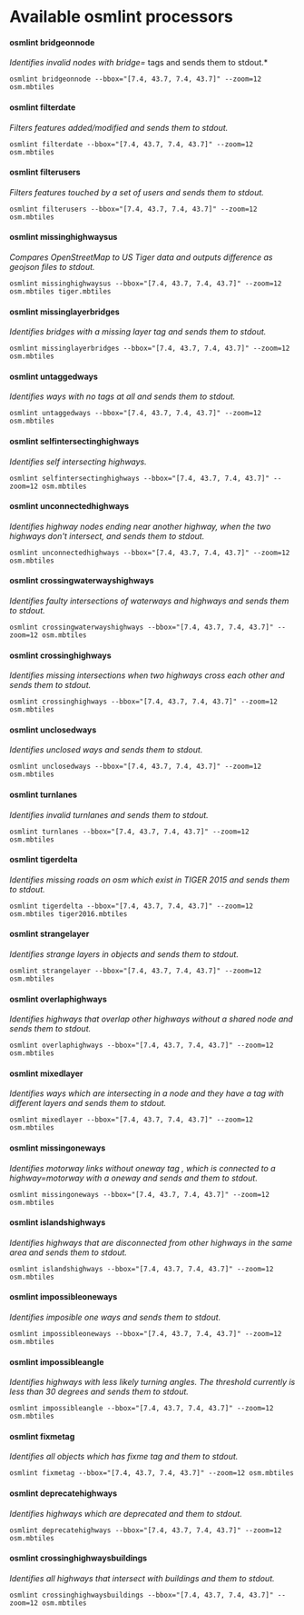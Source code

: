 # Available osmlint processors

#### osmlint bridgeonnode

  *Identifies invalid nodes with bridge=* tags and sends them to stdout.*

  `osmlint bridgeonnode --bbox="[7.4, 43.7, 7.4, 43.7]" --zoom=12 osm.mbtiles`

#### osmlint filterdate

  *Filters features added/modified and sends them to stdout.*

  `osmlint filterdate --bbox="[7.4, 43.7, 7.4, 43.7]" --zoom=12 osm.mbtiles`

#### osmlint filterusers

  *Filters features touched by a set of users and sends them to stdout.*

  `osmlint filterusers --bbox="[7.4, 43.7, 7.4, 43.7]" --zoom=12 osm.mbtiles`

#### osmlint missinghighwaysus

  *Compares OpenStreetMap to US Tiger data and outputs difference as geojson files to stdout.*

  `osmlint missinghighwaysus --bbox="[7.4, 43.7, 7.4, 43.7]" --zoom=12 osm.mbtiles tiger.mbtiles`

#### osmlint missinglayerbridges

  *Identifies bridges with a missing layer tag and sends them to stdout.*

  `osmlint missinglayerbridges --bbox="[7.4, 43.7, 7.4, 43.7]" --zoom=12 osm.mbtiles`

#### osmlint untaggedways

  *Identifies ways with no tags at all and sends them to stdout.*

  `osmlint untaggedways --bbox="[7.4, 43.7, 7.4, 43.7]" --zoom=12 osm.mbtiles`

#### osmlint selfintersectinghighways

  *Identifies self intersecting highways.*

  `osmlint selfintersectinghighways --bbox="[7.4, 43.7, 7.4, 43.7]" --zoom=12 osm.mbtiles`

#### osmlint unconnectedhighways

  *Identifies highway nodes ending near another highway, when the two highways don't intersect, and sends them to stdout.*

  `osmlint unconnectedhighways --bbox="[7.4, 43.7, 7.4, 43.7]" --zoom=12 osm.mbtiles`

#### osmlint crossingwaterwayshighways

  *Identifies faulty intersections of waterways and highways and sends them to stdout.*

  `osmlint crossingwaterwayshighways --bbox="[7.4, 43.7, 7.4, 43.7]" --zoom=12 osm.mbtiles`

#### osmlint crossinghighways

  *Identifies missing intersections when two highways cross each other and sends them to stdout.*

  `osmlint crossinghighways --bbox="[7.4, 43.7, 7.4, 43.7]" --zoom=12 osm.mbtiles`

#### osmlint unclosedways

  *Identifies unclosed ways and sends them to stdout.*

  `osmlint unclosedways --bbox="[7.4, 43.7, 7.4, 43.7]" --zoom=12 osm.mbtiles`

#### osmlint turnlanes

  *Identifies invalid turnlanes and sends them to stdout.*

  `osmlint turnlanes --bbox="[7.4, 43.7, 7.4, 43.7]" --zoom=12 osm.mbtiles`

#### osmlint tigerdelta

  *Identifies missing roads on osm which exist in TIGER 2015 and sends them to stdout.*

  `osmlint tigerdelta --bbox="[7.4, 43.7, 7.4, 43.7]" --zoom=12 osm.mbtiles tiger2016.mbtiles`

#### osmlint strangelayer

  *Identifies strange layers in objects and sends them to stdout.*

  `osmlint strangelayer --bbox="[7.4, 43.7, 7.4, 43.7]" --zoom=12 osm.mbtiles`

#### osmlint overlaphighways

  *Identifies highways that overlap other highways without a shared node and sends them to stdout.*

  `osmlint overlaphighways --bbox="[7.4, 43.7, 7.4, 43.7]" --zoom=12 osm.mbtiles`

#### osmlint mixedlayer

  *Identifies ways which are intersecting in a node and they have a tag with different layers and sends them to stdout.*

  `osmlint mixedlayer --bbox="[7.4, 43.7, 7.4, 43.7]" --zoom=12 osm.mbtiles`

#### osmlint missingoneways

  *Identifies motorway links without oneway tag , which is connected to a highway=motorway with a oneway and sends and them to stdout.*

  `osmlint missingoneways --bbox="[7.4, 43.7, 7.4, 43.7]" --zoom=12 osm.mbtiles`

#### osmlint islandshighways

  *Identifies highways that are disconnected from other highways in the same area and sends them to stdout.*

  `osmlint islandshighways --bbox="[7.4, 43.7, 7.4, 43.7]" --zoom=12 osm.mbtiles`

#### osmlint impossibleoneways

  *Identifies imposible one ways and sends them to stdout.*

  `osmlint impossibleoneways --bbox="[7.4, 43.7, 7.4, 43.7]" --zoom=12 osm.mbtiles`

#### osmlint impossibleangle

  *Identifies highways with less likely turning angles. The threshold currently is less than 30 degrees and sends them to stdout.*

  `osmlint impossibleangle --bbox="[7.4, 43.7, 7.4, 43.7]" --zoom=12 osm.mbtiles`

#### osmlint fixmetag

  *Identifies all objects which has fixme tag and them to stdout.*

  `osmlint fixmetag --bbox="[7.4, 43.7, 7.4, 43.7]" --zoom=12 osm.mbtiles`

#### osmlint deprecatehighways

  *Identifies highways which are deprecated and them to stdout.*

  `osmlint deprecatehighways --bbox="[7.4, 43.7, 7.4, 43.7]" --zoom=12 osm.mbtiles`

#### osmlint crossinghighwaysbuildings

  *Identifies all highways that intersect with buildings and them to stdout.*

  `osmlint crossinghighwaysbuildings --bbox="[7.4, 43.7, 7.4, 43.7]" --zoom=12 osm.mbtiles`

